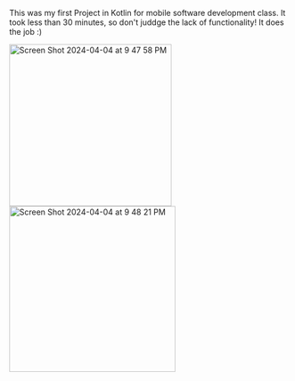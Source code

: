 This was my first Project in Kotlin for mobile software development class. It took less than 30 minutes, so don't juddge the lack of functionality! It does the job :)

<img width="291" alt="Screen Shot 2024-04-04 at 9 47 58 PM" src="https://github.com/jp-walker/SimpleCalculator/assets/123009114/32aadee4-e0b4-4788-9058-536790df6c3d">    <img width="298" alt="Screen Shot 2024-04-04 at 9 48 21 PM" src="https://github.com/jp-walker/SimpleCalculator/assets/123009114/689fd49a-f42f-4876-9768-b153b3133633">

